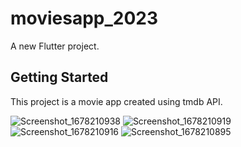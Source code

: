 # moviesapp_2023

A new Flutter project.

## Getting Started

This project is a movie app created using tmdb API.

![Screenshot_1678210938](https://user-images.githubusercontent.com/94393895/223522601-5fcb7a1b-7d50-4f66-a083-eb6176b0af43.png)
![Screenshot_1678210919](https://user-images.githubusercontent.com/94393895/223522631-cc79d0cb-e2ea-4e1f-9421-16cadac4aee5.png)
![Screenshot_1678210916](https://user-images.githubusercontent.com/94393895/223522636-d76bfab1-0476-4bb8-ab9a-8621d95f941f.png)
![Screenshot_1678210895](https://user-images.githubusercontent.com/94393895/223522639-69be9cdf-4702-497e-8b77-3a232b56c42b.png)

